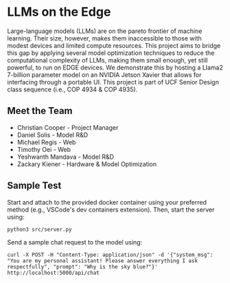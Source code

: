 # LLMs on the Edge
Large-language models (LLMs) are on the pareto frontier of machine learning. Their size, however, makes them inaccessible to those with modest devices and limited compute resources. This project aims to bridge this gap by applying several model optimization techniques to reduce the computational complexity of LLMs, making them small enough, yet still powerful, to run on EDGE devices. We demonstrate this by hosting a Llama2 7-billion parameter model on an NVIDIA Jetson Xavier that allows for interfacing through a portable UI. This project is part of UCF Senior Design class sequence (i.e., COP 4934 & COP 4935).

## Meet the Team
* Christian Cooper - Project Manager
* Daniel Solis - Model R&D
* Michael Regis - Web
* Timothy Oei - Web
* Yeshwanth Mandava - Model R&D
* Zackary Kiener - Hardware & Model Optimization

## Sample Test
Start and attach to the provided docker container using your preferred method (e.g., VSCode's dev containers extension). Then, start the server using:
```
python3 src/server.py
```

Send a sample chat request to the model using:
```
curl -X POST -H "Content-Type: application/json" -d '{"system_msg": "You are my personal assistant! Please answer everything I ask respectfully", "prompt": "Why is the sky blue?"}' http://localhost:5000/api/chat
```